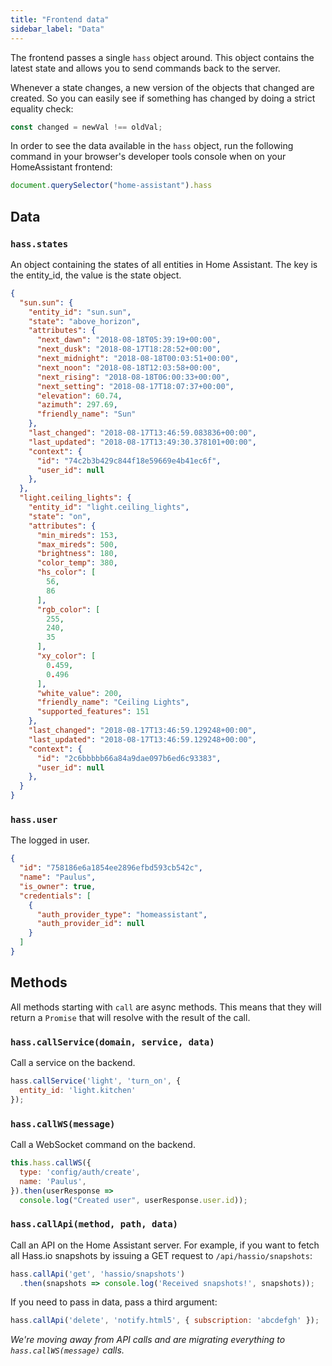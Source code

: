 ```yaml
---
title: "Frontend data"
sidebar_label: "Data"
---
```


The frontend passes a single `hass` object around. This object contains the latest state and allows you to send commands back to the server.

Whenever a state changes, a new version of the objects that changed are created. So you can easily see if something has changed by doing a strict equality check:

```js
const changed = newVal !== oldVal;
```

In order to see the data available in the `hass` object, run the following command in your browser's developer tools console when on your HomeAssistant frontend:

```js
document.querySelector("home-assistant").hass
```

## Data

### `hass.states`

An object containing the states of all entities in Home Assistant. The key is the entity_id, the value is the state object.

```json
{
  "sun.sun": {
    "entity_id": "sun.sun",
    "state": "above_horizon",
    "attributes": {
      "next_dawn": "2018-08-18T05:39:19+00:00",
      "next_dusk": "2018-08-17T18:28:52+00:00",
      "next_midnight": "2018-08-18T00:03:51+00:00",
      "next_noon": "2018-08-18T12:03:58+00:00",
      "next_rising": "2018-08-18T06:00:33+00:00",
      "next_setting": "2018-08-17T18:07:37+00:00",
      "elevation": 60.74,
      "azimuth": 297.69,
      "friendly_name": "Sun"
    },
    "last_changed": "2018-08-17T13:46:59.083836+00:00",
    "last_updated": "2018-08-17T13:49:30.378101+00:00",
    "context": {
      "id": "74c2b3b429c844f18e59669e4b41ec6f",
      "user_id": null
    },
  },
  "light.ceiling_lights": {
    "entity_id": "light.ceiling_lights",
    "state": "on",
    "attributes": {
      "min_mireds": 153,
      "max_mireds": 500,
      "brightness": 180,
      "color_temp": 380,
      "hs_color": [
        56,
        86
      ],
      "rgb_color": [
        255,
        240,
        35
      ],
      "xy_color": [
        0.459,
        0.496
      ],
      "white_value": 200,
      "friendly_name": "Ceiling Lights",
      "supported_features": 151
    },
    "last_changed": "2018-08-17T13:46:59.129248+00:00",
    "last_updated": "2018-08-17T13:46:59.129248+00:00",
    "context": {
      "id": "2c6bbbbb66a84a9dae097b6ed6c93383",
      "user_id": null
    },
  }
}
```

### `hass.user`

The logged in user.

```json
{
  "id": "758186e6a1854ee2896efbd593cb542c",
  "name": "Paulus",
  "is_owner": true,
  "credentials": [
    {
      "auth_provider_type": "homeassistant",
      "auth_provider_id": null
    }
  ]
}
```

## Methods

All methods starting with `call` are async methods. This means that they will return a `Promise` that will resolve with the result of the call.

### `hass.callService(domain, service, data)`

Call a service on the backend.

```js
hass.callService('light', 'turn_on', {
  entity_id: 'light.kitchen'
});
```

### `hass.callWS(message)`

Call a WebSocket command on the backend.

```js
this.hass.callWS({
  type: 'config/auth/create',
  name: 'Paulus',
}).then(userResponse =>
  console.log("Created user", userResponse.user.id));
```

### `hass.callApi(method, path, data)`

Call an API on the Home Assistant server. For example, if you want to fetch all Hass.io snapshots by issuing a GET request to `/api/hassio/snapshots`:

```js
hass.callApi('get', 'hassio/snapshots')
  .then(snapshots => console.log('Received snapshots!', snapshots));
```

If you need to pass in data, pass a third argument:

```js
hass.callApi('delete', 'notify.html5', { subscription: 'abcdefgh' });
```

_We're moving away from API calls and are migrating everything to `hass.callWS(message)` calls._
